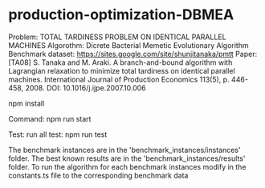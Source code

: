 # production-optimization-DBMEA
Problem: TOTAL TARDINESS PROBLEM ON IDENTICAL PARALLEL MACHINES
Algorothm: Dicrete Bacterial Memetic Evolutionary Algorithm
Benchmark dataset: https://sites.google.com/site/shunjitanaka/pmtt
Paper: [TA08] S. Tanaka and M. Araki. A branch-and-bound algorithm with Lagrangian relaxation to minimize total tardiness on identical parallel machines. International Journal of Production Economics 113(5), p. 446-458, 2008. DOI: 10.1016/j.ijpe.2007.10.006

npm install

Command: npm run start

Test:
run all test:
npm run test

The benchmark instances are in the 'benchmark_instances/instances' folder.
The best known results are in the 'benchmark_instances/results' folder.
To run the algorithm for each benchmark instances modify in the constants.ts file to the corresponding benchmark data
        